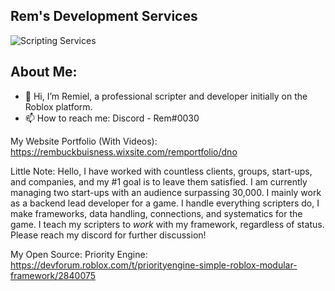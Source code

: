 ## Rem's Development Services

![Scripting Services](https://user-images.githubusercontent.com/81453063/179697907-07427175-326a-4136-ac7f-44fd47229fcd.png)

## About Me:

- 👋 Hi, I’m Remiel, a professional scripter and developer initially on the Roblox platform.
- 📫 How to reach me: Discord - Rem#0030

My Website Portfolio (With Videos): https://rembuckbuisness.wixsite.com/remportfolio/dno

Little Note:
  Hello, I have worked with countless clients, groups, start-ups, and companies, and my #1 goal is to leave them satisfied. I am currently managing two start-ups with an audience surpassing 30,000. I mainly work as a backend lead developer for a game. I handle everything scripters do, I make frameworks, data handling, connections, and systematics for the game. I teach my scripters to *work* with my framework, regardless of status. Please reach my discord for further discussion!

My Open Source:
Priority Engine: https://devforum.roblox.com/t/priorityengine-simple-roblox-modular-framework/2840075
